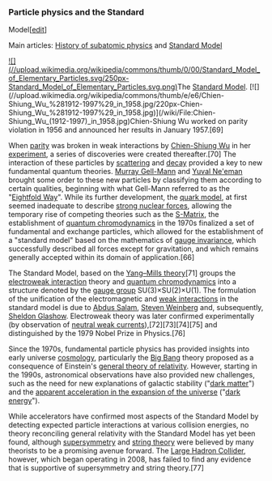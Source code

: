 ### Particle physics and the Standard
Model[[edit](/w/index.php?title=History\_of\_physics&action=edit&section=32
"Edit section: Particle physics and the Standard Model")]

Main articles: [History of subatomic
physics](/wiki/History\_of\_subatomic\_physics "History of subatomic physics")
and [Standard Model](/wiki/Standard\_Model "Standard Model")

[![](//upload.wikimedia.org/wikipedia/commons/thumb/0/00/Standard\_Model\_of\_Elementary\_Particles.svg/250px-
Standard\_Model\_of\_Elementary\_Particles.svg.png)](/wiki/File:Standard\_Model\_of\_Elementary\_Particles.svg)The
[Standard Model](/wiki/Standard\_Model "Standard Model").
[![](//upload.wikimedia.org/wikipedia/commons/thumb/e/e6/Chien-
Shiung\_Wu\_%281912-1997%29\_in\_1958.jpg/220px-Chien-
Shiung\_Wu\_%281912-1997%29\_in\_1958.jpg)](/wiki/File:Chien-
Shiung\_Wu\_\(1912-1997\)\_in\_1958.jpg)Chien-Shiung Wu worked on parity violation
in 1956 and announced her results in January 1957.[69]

When [parity](/wiki/Parity\_\(physics\) "Parity \(physics\)") was broken in
weak interactions by [Chien-Shiung Wu](/wiki/Chien-Shiung\_Wu "Chien-Shiung
Wu") in her [experiment](/wiki/Wu\_experiment "Wu experiment"), a series of
discoveries were created thereafter.[70] The interaction of these particles by
[scattering](/wiki/Scattering "Scattering") and [decay](/wiki/Particle\_decay
"Particle decay") provided a key to new fundamental quantum theories. [Murray
Gell-Mann](/wiki/Murray\_Gell-Mann "Murray Gell-Mann") and [Yuval
Ne'eman](/wiki/Yuval\_Ne%27eman "Yuval Ne'eman") brought some order to these
new particles by classifying them according to certain qualities, beginning
with what Gell-Mann referred to as the "[Eightfold
Way](/wiki/Eightfold\_way\_\(physics\) "Eightfold way \(physics\)")". While its
further development, the [quark model](/wiki/Quark\_model "Quark model"), at
first seemed inadequate to describe [strong nuclear
forces](/wiki/Strong\_interaction "Strong interaction"), allowing the temporary
rise of competing theories such as the [S-Matrix](/wiki/S-Matrix "S-Matrix"),
the establishment of [quantum chromodynamics](/wiki/Quantum\_chromodynamics
"Quantum chromodynamics") in the 1970s finalized a set of fundamental and
exchange particles, which allowed for the establishment of a "standard model"
based on the mathematics of [gauge invariance](/wiki/Gauge\_theory "Gauge
theory"), which successfully described all forces except for gravitation, and
which remains generally accepted within its domain of application.[66]

The Standard Model, based on the [Yang–Mills
theory](/wiki/Yang%E2%80%93Mills\_theory "Yang–Mills theory")[71] groups the
[electroweak interaction](/wiki/Electroweak\_interaction "Electroweak
interaction") theory and [quantum chromodynamics](/wiki/Quantum\_chromodynamics
"Quantum chromodynamics") into a structure denoted by the [gauge
group](/wiki/Gauge\_group "Gauge group") SU(3)×SU(2)×U(1). The formulation of
the unification of the electromagnetic and [weak
interactions](/wiki/Weak\_interaction "Weak interaction") in the standard model
is due to [Abdus Salam](/wiki/Abdus\_Salam "Abdus Salam"), [Steven
Weinberg](/wiki/Steven\_Weinberg "Steven Weinberg") and, subsequently, [Sheldon
Glashow](/wiki/Sheldon\_Glashow "Sheldon Glashow"). Electroweak theory was
later confirmed experimentally (by observation of [neutral weak
currents](/wiki/Neutral\_current "Neutral current")),[72][73][74][75] and
distinguished by the 1979 Nobel Prize in Physics.[76]

Since the 1970s, fundamental particle physics has provided insights into early
universe [cosmology](/wiki/Cosmology "Cosmology"), particularly the [Big
Bang](/wiki/Big\_Bang "Big Bang") theory proposed as a consequence of
Einstein's [general theory of relativity](/wiki/General\_relativity "General
relativity"). However, starting in the 1990s, astronomical observations have
also provided new challenges, such as the need for new explanations of
galactic stability ("[dark matter](/wiki/Dark\_matter "Dark matter")") and the
[apparent acceleration in the expansion of the
universe](/wiki/Accelerating\_universe "Accelerating universe") ("[dark
energy](/wiki/Dark\_energy "Dark energy")").

While accelerators have confirmed most aspects of the Standard Model by
detecting expected particle interactions at various collision energies, no
theory reconciling general relativity with the Standard Model has yet been
found, although [supersymmetry](/wiki/Supersymmetry "Supersymmetry") and
[string theory](/wiki/String\_theory "String theory") were believed by many
theorists to be a promising avenue forward. The [Large Hadron
Collider](/wiki/Large\_Hadron\_Collider "Large Hadron Collider"), however, which
began operating in 2008, has failed to find any evidence that is supportive of
supersymmetry and string theory.[77]
